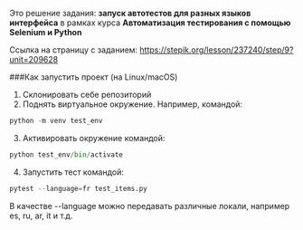 Это решение задания: **запуск автотестов для разных языков интерфейса** в рамках курса **Автоматизация тестирования с помощью Selenium и Python**

Ссылка на страницу с заданием: https://stepik.org/lesson/237240/step/9?unit=209628

###Как запустить проект (на Linux/macOS)

1. Склонировать себе репозиторий
2. Поднять виртуальное окружение. Например, командой:
```python
python -m venv test_env
```
3. Активировать окружение командой:
```python
python test_env/bin/activate
```
4. Запустить тест командой:
```python
pytest --language=fr test_items.py
```
В качестве --language можно передавать различные локали, например es, ru, ar, it и т.д.